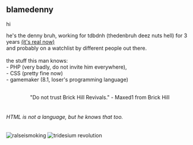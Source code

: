 blamedenny
--
hi

 he's the denny bruh, working for tdbdnh (thedenbruh deez nuts hell) for 3 years <a href="https://mtndew417.serv00.net/3yearsofvirto.php">(it's real now)</a><br>
 and probably on a watchlist by different people out there.<br><br>
 the stuff this man knows:<br> - PHP (very badly, do not invite him everywhere), <br>- CSS (pretty fine now)<br>- gamemaker (8.1, loser's programming language)
<br><br>
<center>"Do not trust Brick Hill Revivals." - Maxed1 from Brick Hill</center><br>

###### HTML is not a language, but he knows that too.

![ralseismoking](https://github.com/user-attachments/assets/95812bb5-ff48-4847-8184-a014dac16c07) ![tridesium revolution](https://github.com/user-attachments/assets/ef67daf7-0f8c-4bc0-89ac-9378eb092f8d)
